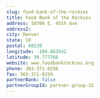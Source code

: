 ```yaml
---
slug: food-bank-of-the-rockies
title: Food Bank of the Rockies
address: 10700 E. 45th Ave
address2: 
city: Denver
state: CO
postal: 80239
longitude: -104.863542
latitude: 39.777766
website: www.foodbankrockies.org
phone: 303-371-9250
fax: 303-371-9259
partnerBank: false
partnerGroupId: partner-group-32
---
```

